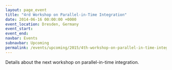 ```yaml
---
layout: page_event
title: "4rd Workshop on Parallel-in-Time Integration"
date: 2014-06-16 00:00:00 +0000
event_location: Dresden, Germany
event_start:
event_end:
navbar: Events
subnavbar: Upcoming
permalink: /events/upcoming/2015/4th-workshop-on-parallel-in-time-integration.html
---
```


Details about the next workshop on parallel-in-time integration.
